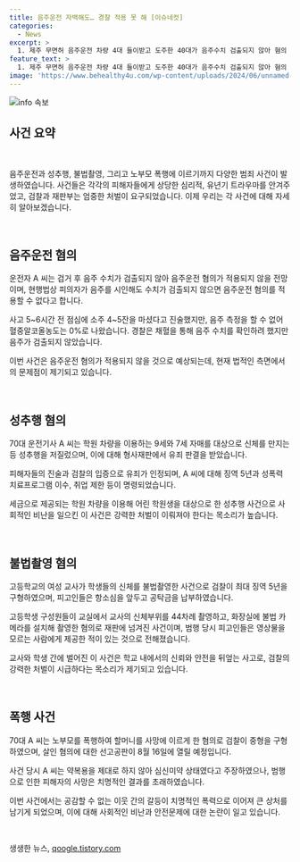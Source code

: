```yaml
---
title: 음주운전 자백해도… 경찰 적용 못 해 [이슈네컷]
categories:
  - News
excerpt: >
  1. 제주 무면허 음주운전 차량 4대 들이받고 도주한 40대가 음주수치 검출되지 않아 혐의 적용 안돼. 사고 직후 도주해 13시간 뒤 검거됐으나 0% 측정. 항소심에서 최대 5년 징역 구형. (150자)
feature_text: >
  1. 제주 무면허 음주운전 차량 4대 들이받고 도주한 40대가 음주수치 검출되지 않아 혐의 적용 안돼. 사고 직후 도주해 13시간 뒤 검거됐으나 0% 측정. 항소심에서 최대 5년 징역 구형. (150자)
image: 'https://www.behealthy4u.com/wp-content/uploads/2024/06/unnamed-file.png'
---
```


<p><img src="https://www.behealthy4u.com/wp-content/uploads/2024/06/unnamed-file.png" alt="info 속보" /></p>

<h2 data-ke-size="size26">사건 요약</h2>

<p data-ke-size="size16">&nbsp;</p>

<p>음주운전과 성추행, 불법촬영, 그리고 노부모 폭행에 이르기까지 다양한 범죄 사건이 발생하였습니다. 사건들은 각각의 피해자들에게 상당한 심리적, 유년기 트라우마를 안겨주었고, 검찰과 재판부는 엄중한 처벌이 요구되었습니다. 이제 우리는 각 사건에 대해 자세히 알아보겠습니다.</p>

<p data-ke-size="size16">&nbsp;</p>

<h2 data-ke-size="size26">음주운전 혐의</h2>

<p data-ke-size="size16">운전자 A 씨는 검거 후 음주 수치가 검출되지 않아 음주운전 혐의가 적용되지 않을 전망이며, 현행법상 피의자가 음주를 시인해도 수치가 검출되지 않으면 음주운전 혐의를 적용할 수 없다고 합니다.</p>

<p data-ke-size="size16">사고 5~6시간 전 점심에 소주 4~5잔을 마셨다고 진술했지만, 음주 측정을 할 수 없어 혈중알코올농도는 0%로 나왔습니다. 경찰은 채혈을 통해 음주 수치를 확인하려 했지만 음주가 검출되지 않았습니다.</p>

<p data-ke-size="size16">이번 사건은 음주운전 혐의가 적용되지 않을 것으로 예상되는데, 현재 법적인 측면에서의 문제점이 제기되고 있습니다.</p>

<p data-ke-size="size16">&nbsp;</p>

<h2 data-ke-size="size26">성추행 혐의</h2>

<p data-ke-size="size16">70대 운전기사 A 씨는 학원 차량을 이용하는 9세와 7세 자매를 대상으로 신체를 만지는 등 성추행을 저질렀으며, 이에 대해 형사재판에서 유죄 판결을 받았습니다.</p>

<p data-ke-size="size16">피해자들의 진술과 검찰의 입증으로 유죄가 인정되며, A 씨에 대해 징역 5년과 성폭력 치료프로그램 이수, 취업 제한 등이 명령되었습니다.</p>

<p data-ke-size="size16">세금으로 제공되는 학원 차량을 이용해 어린 학원생을 대상으로 한 성추행 사건으로 사회적인 비난을 일으킨 이 사건은 강력한 처벌이 이뤄져야 한다는 목소리가 높습니다.</p>

<p data-ke-size="size16">&nbsp;</p>

<h2 data-ke-size="size26">불법촬영 혐의</h2>

<p data-ke-size="size16">고등학교의 여성 교사가 학생들의 신체를 불법촬영한 사건으로 검찰이 최대 징역 5년을 구형하였으며, 피고인들은 항소심을 앞두고 공탁금을 납부하였습니다.</p>

<p data-ke-size="size16">고등학생 구성원들이 교실에서 교사의 신체부위를 44차례 촬영하고, 화장실에 불법 카메라를 설치해 촬영한 혐의로 재판에 넘겨진 사건이며, 범행 당시 피고인들은 영상물을 모르는 사람에게 제공한 적이 있는 것으로 전해졌습니다.</p>

<p data-ke-size="size16">교사와 학생 간에 벌어진 이 사건은 학교 내에서의 신뢰와 안전을 뒤엎는 사고로, 검찰의 강력한 처벌이 시급하다는 목소리가 제기되고 있습니다.</p>

<p data-ke-size="size16">&nbsp;</p>

<h2 data-ke-size="size26">폭행 사건</h2>

<p data-ke-size="size16">70대 A 씨는 노부모를 폭행하여 할머니를 사망에 이르게 한 혐의로 검찰이 중형을 구형하였으며, 살인 혐의에 대한 선고공판이 8월 16일에 열릴 예정입니다.</p>

<p data-ke-size="size16">사건 당시 A 씨는 약복용을 제대로 하지 않아 심신미약 상태였다고 주장하였으나, 범행으로 인한 피해자의 사망은 치명적인 결과를 초래하였습니다.</p>

<p data-ke-size="size16">이번 사건에서는 공감할 수 없는 이웃 간의 갈등이 치명적인 폭력으로 이어져 큰 상처를 남기게 되었으며, 이에 대해 사회적인 비난과 안전문제에 대한 논란이 일고 있습니다.</p>

<p data-ke-size="size16">&nbsp;</p>
생생한 뉴스, <a href="https://qoogle.tistory.com" rel="dofollow">qoogle.tistory.com</a>


